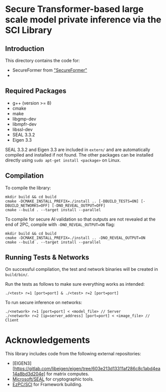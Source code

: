 # Secure Transformer-based large scale model private inference via the SCI  Library

## Introduction
This directory contains the code for: 
- SecureFormer from ["SecureFormer"](https://google.com)<!--(https://eprint.iacr.org/2020/1002) -->
- 
## Required Packages
 - g++ (version >= 8)
 - cmake
 - make
 - libgmp-dev
 - libmpfr-dev
 - libssl-dev  
 - SEAL 3.3.2
 - Eigen 3.3

SEAL 3.3.2 and Eigen 3.3 are included in `extern/` and are automatically compiled and installed if not found. 
The other packages can be installed directly using `sudo apt-get install <package>` on Linux.

## Compilation

To compile the library:
```
mkdir build && cd build
cmake -DCMAKE_INSTALL_PREFIX=./install .. [-DBUILD_TESTS=ON] [-DBUILD_NETWORKS=OFF] [-DNO_REVEAL_OUTPUT=OFF]
cmake --build . --target install --parallel
```

To compile for secure AI validation so that outputs are not revealed at the end of 2PC, compile with `-DNO_REVEAL_OUTPUT=ON` flag:
```
mkdir build && cd build
cmake -DCMAKE_INSTALL_PREFIX=./install .. -DNO_REVEAL_OUTPUT=ON
cmake --build . --target install --parallel
```


## Running Tests & Networks

On successful compilation, the test and network binaries will be created in `build/bin/`.

Run the tests as follows to make sure everything works as intended:

`./<test> r=1 [port=port] & ./<test> r=2 [port=port]`

To run secure inference on networks:

```
./<network> r=1 [port=port] < <model_file> // Server
./<network> r=2 [ip=server_address] [port=port] < <image_file> // Client
```

# Acknowledgements

This library includes code from the following external repositories:

 - [EIGEN3][https://gitlab.com/libeigen/eigen/tree/603e213d13311af286c8c1abd4ea14a8bd3d204e] for matrix computes.
 - [Microsoft/SEAL](https://github.com/Microsoft/SEAL/tree/1d5c8169aa5aca9deb75c4079e53ea8d5e94007d) for cryptographic tools.
 - [EzPC/SCI](https://github.com/mpc-msri/EzPC/tree/master/SCI) for Framework building.